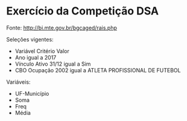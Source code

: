 # Exercício da Competição DSA

Fonte: http://bi.mte.gov.br/bgcaged/rais.php

Seleções vigentes:

- Variável	Critério	Valor
- Ano	igual a	2017
- Vínculo Ativo 31/12	igual a	Sim
- CBO Ocupação 2002	igual a	ATLETA PROFISSIONAL DE FUTEBOL

Variáveis:

- UF-Município	
- Soma	
- Freq	
- Média







